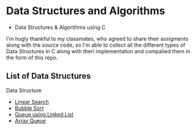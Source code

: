 # Data Structures and Algorithms

- Data Structures &amp; Algorithms using C

I'm hugly thankful to my classmates, who agreed to share their assigments along with the source code, so I'm able to collect all the different types of Data Structures in C along with theri implementation and compalied them in the form of this repo.

## List of Data Structures

<!-- Create a table in Markdown -->

Data Structure  

- [Linear Search](https://github.com/SubhanRaj/DS-Algo/tree/main/Linear%20Search%20in%20C)
- [Bubble Sort](https://github.com/SubhanRaj/DS-Algo/tree/main/Bubble%20Sort)
- [Queue using Linked List](https://github.com/SubhanRaj/DS-Algo/tree/main/Queue%20using%20Linked%20List)
- [Array Queue](https://github.com/SubhanRaj/DS-Algo/tree/main/Implementation%20of%20Queue%20Using%20Array)

